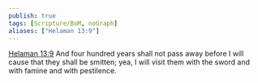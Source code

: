 ```yaml
---
publish: true
tags: [Scripture/BoM, noGraph]
aliases: ["Helaman 13:9"]
---
```

[Helaman 13:9](https://churchofjesuschrist.org/study/scriptures/bofm/hel/13?lang=eng&id=p9#p9) And four hundred years shall not pass away before I will cause that they shall be smitten; yea, I will visit them with the sword and with famine and with pestilence.

